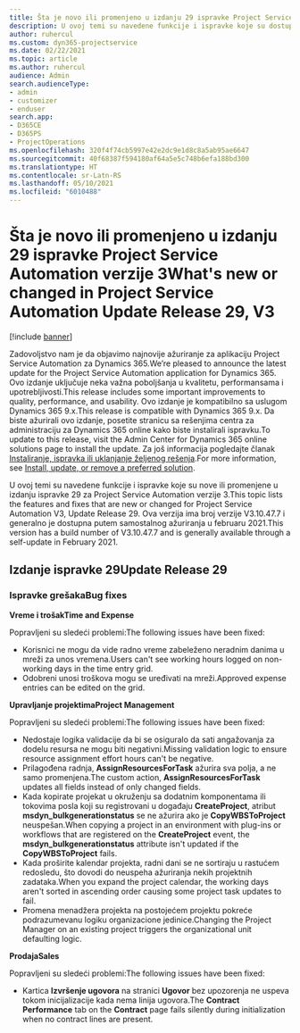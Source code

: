 ```yaml
---
title: Šta je novo ili promenjeno u izdanju 29 ispravke Project Service Automation verzije 3
description: U ovoj temi su navedene funkcije i ispravke koje su dostupne u izdanju ispravke 29 za Project Service Automation verzije 3.
author: ruhercul
ms.custom: dyn365-projectservice
ms.date: 02/22/2021
ms.topic: article
ms.author: ruhercul
audience: Admin
search.audienceType:
- admin
- customizer
- enduser
search.app:
- D365CE
- D365PS
- ProjectOperations
ms.openlocfilehash: 320f4f74cb5997e42e2dc9e1d8c8a5ab95ae6647
ms.sourcegitcommit: 40f68387f594180af64a5e5c748b6efa188bd300
ms.translationtype: HT
ms.contentlocale: sr-Latn-RS
ms.lasthandoff: 05/10/2021
ms.locfileid: "6010488"
---
```

# <a name="whats-new-or-changed-in-project-service-automation-update-release-29-v3"></a><span data-ttu-id="91e4d-103">Šta je novo ili promenjeno u izdanju 29 ispravke Project Service Automation verzije 3</span><span class="sxs-lookup"><span data-stu-id="91e4d-103">What's new or changed in Project Service Automation Update Release 29, V3</span></span>

[!include [banner](../includes/psa-now-project-operations.md)]

<span data-ttu-id="91e4d-104">Zadovoljstvo nam je da objavimo najnovije ažuriranje za aplikaciju Project Service Automation za Dynamics 365.</span><span class="sxs-lookup"><span data-stu-id="91e4d-104">We’re pleased to announce the latest update for the Project Service Automation application for Dynamics 365.</span></span> <span data-ttu-id="91e4d-105">Ovo izdanje uključuje neka važna poboljšanja u kvalitetu, performansama i upotrebljivosti.</span><span class="sxs-lookup"><span data-stu-id="91e4d-105">This release includes some important improvements to quality, performance, and usability.</span></span> <span data-ttu-id="91e4d-106">Ovo izdanje je kompatibilno sa uslugom Dynamics 365 9.x.</span><span class="sxs-lookup"><span data-stu-id="91e4d-106">This release is compatible with Dynamics 365 9.x.</span></span> <span data-ttu-id="91e4d-107">Da biste ažurirali ovo izdanje, posetite stranicu sa rešenjima centra za administraciju za Dynamics 365 online kako biste instalirali ispravku.</span><span class="sxs-lookup"><span data-stu-id="91e4d-107">To update to this release, visit the Admin Center for Dynamics 365 online solutions page to install the update.</span></span> <span data-ttu-id="91e4d-108">Za još informacija pogledajte članak [Instaliranje, ispravka ili uklanjanje željenog rešenja](/power-platform/admin/install-remove-preferred-solution).</span><span class="sxs-lookup"><span data-stu-id="91e4d-108">For more information, see [Install, update, or remove a preferred solution](/power-platform/admin/install-remove-preferred-solution).</span></span>

<span data-ttu-id="91e4d-109">U ovoj temi su navedene funkcije i ispravke koje su nove ili promenjene u izdanju ispravke 29 za Project Service Automation verzije 3.</span><span class="sxs-lookup"><span data-stu-id="91e4d-109">This topic lists the features and fixes that are new or changed for Project Service Automation V3, Update Release 29.</span></span> <span data-ttu-id="91e4d-110">Ova verzija ima broj verzije V3.10.47.7 i generalno je dostupna putem samostalnog ažuriranja u februaru 2021.</span><span class="sxs-lookup"><span data-stu-id="91e4d-110">This version has a build number of V3.10.47.7 and is generally available through a self-update in February 2021.</span></span>

## <a name="update-release-29"></a><span data-ttu-id="91e4d-111">Izdanje ispravke 29</span><span class="sxs-lookup"><span data-stu-id="91e4d-111">Update Release 29</span></span>

### <a name="bug-fixes"></a><span data-ttu-id="91e4d-112">Ispravke grešaka</span><span class="sxs-lookup"><span data-stu-id="91e4d-112">Bug fixes</span></span>

<span data-ttu-id="91e4d-113">**Vreme i trošak**</span><span class="sxs-lookup"><span data-stu-id="91e4d-113">**Time and Expense**</span></span>

<span data-ttu-id="91e4d-114">Popravljeni su sledeći problemi:</span><span class="sxs-lookup"><span data-stu-id="91e4d-114">The following issues have been fixed:</span></span>

- <span data-ttu-id="91e4d-115">Korisnici ne mogu da vide radno vreme zabeleženo neradnim danima u mreži za unos vremena.</span><span class="sxs-lookup"><span data-stu-id="91e4d-115">Users can't see working hours logged on non-working days in the time entry grid.</span></span>
- <span data-ttu-id="91e4d-116">Odobreni unosi troškova mogu se uređivati na mreži.</span><span class="sxs-lookup"><span data-stu-id="91e4d-116">Approved expense entries can be edited on the grid.</span></span>

<span data-ttu-id="91e4d-117">**Upravljanje projektima**</span><span class="sxs-lookup"><span data-stu-id="91e4d-117">**Project Management**</span></span>

<span data-ttu-id="91e4d-118">Popravljeni su sledeći problemi:</span><span class="sxs-lookup"><span data-stu-id="91e4d-118">The following issues have been fixed:</span></span>

- <span data-ttu-id="91e4d-119">Nedostaje logika validacije da bi se osiguralo da sati angažovanja za dodelu resursa ne mogu biti negativni.</span><span class="sxs-lookup"><span data-stu-id="91e4d-119">Missing validation logic to ensure resource assignment effort hours can't be negative.</span></span>
- <span data-ttu-id="91e4d-120">Prilagođena radnja, **AssignResourcesForTask** ažurira sva polja, a ne samo promenjena.</span><span class="sxs-lookup"><span data-stu-id="91e4d-120">The custom action, **AssignResourcesForTask** updates all fields instead of only changed fields.</span></span>
- <span data-ttu-id="91e4d-121">Kada kopirate projekat u okruženju sa dodatnim komponentama ili tokovima posla koji su registrovani u događaju **CreateProject**, atribut **msdyn_bulkgenerationstatus** se ne ažurira ako je **CopyWBSToProject** neuspešan.</span><span class="sxs-lookup"><span data-stu-id="91e4d-121">When copying a project in an environment with plug-ins or workflows that are registered on the **CreateProject** event, the **msdyn_bulkgenerationstatus** attribute isn't updated if the **CopyWBSToProject** fails.</span></span>
- <span data-ttu-id="91e4d-122">Kada proširite kalendar projekta, radni dani se ne sortiraju u rastućem redosledu, što dovodi do neuspeha ažuriranja nekih projektnih zadataka.</span><span class="sxs-lookup"><span data-stu-id="91e4d-122">When you expand the project calendar, the working days aren't sorted in ascending order causing some project task updates to fail.</span></span>
- <span data-ttu-id="91e4d-123">Promena menadžera projekta na postojećem projektu pokreće podrazumevanu logiku organizacione jedinice.</span><span class="sxs-lookup"><span data-stu-id="91e4d-123">Changing the Project Manager on an existing project triggers the organizational unit defaulting logic.</span></span>

<span data-ttu-id="91e4d-124">**Prodaja**</span><span class="sxs-lookup"><span data-stu-id="91e4d-124">**Sales**</span></span>

<span data-ttu-id="91e4d-125">Popravljeni su sledeći problemi:</span><span class="sxs-lookup"><span data-stu-id="91e4d-125">The following issues have been fixed:</span></span>

- <span data-ttu-id="91e4d-126">Kartica **Izvršenje ugovora** na stranici **Ugovor** bez upozorenja ne uspeva tokom inicijalizacije kada nema linija ugovora.</span><span class="sxs-lookup"><span data-stu-id="91e4d-126">The **Contract Performance** tab on the **Contract** page fails silently during initialization when no contract lines are present.</span></span>